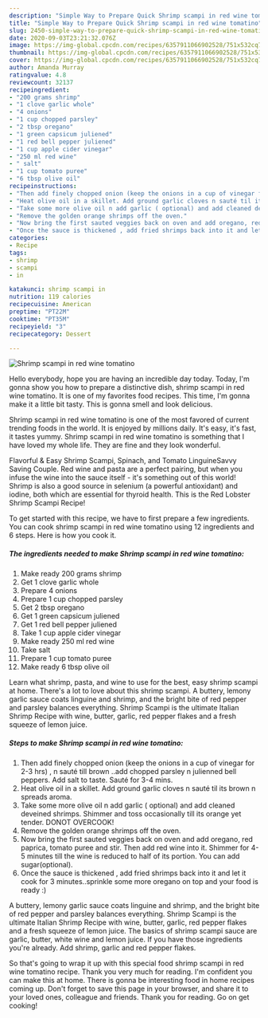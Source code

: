 ```yaml
---
description: "Simple Way to Prepare Quick Shrimp scampi in red wine tomatino"
title: "Simple Way to Prepare Quick Shrimp scampi in red wine tomatino"
slug: 2450-simple-way-to-prepare-quick-shrimp-scampi-in-red-wine-tomatino
date: 2020-09-03T23:21:32.076Z
image: https://img-global.cpcdn.com/recipes/6357911066902528/751x532cq70/shrimp-scampi-in-red-wine-tomatino-recipe-main-photo.jpg
thumbnail: https://img-global.cpcdn.com/recipes/6357911066902528/751x532cq70/shrimp-scampi-in-red-wine-tomatino-recipe-main-photo.jpg
cover: https://img-global.cpcdn.com/recipes/6357911066902528/751x532cq70/shrimp-scampi-in-red-wine-tomatino-recipe-main-photo.jpg
author: Amanda Murray
ratingvalue: 4.8
reviewcount: 32137
recipeingredient:
- "200 grams shrimp"
- "1 clove garlic whole"
- "4 onions"
- "1 cup chopped parsley"
- "2 tbsp oregano"
- "1 green capsicum juliened"
- "1 red bell pepper juliened"
- "1 cup apple cider vinegar"
- "250 ml red wine"
- " salt"
- "1 cup tomato puree"
- "6 tbsp olive oil"
recipeinstructions:
- "Then add finely chopped onion (keep the onions in a cup of vinegar for 2-3 hrs) , n sauté till brown ..add chopped parsley n julienned bell peppers. Add salt to taste. Sauté for 3-4 mins."
- "Heat olive oil in a skillet. Add ground garlic cloves n sauté til its brown n spreads aroma."
- "Take some more olive oil n add garlic ( optional) and add cleaned deveined shrimps. Shimmer and toss occasionally till its orange yet tender. DONOT OVERCOOK!"
- "Remove the golden orange shrimps off the oven."
- "Now bring the first sauted veggies back on oven and add oregano, red paprica, tomato puree and stir. Then add red wine into it. Shimmer for 4-5 minutes till the wine is reduced to half of its portion. You can add sugar(optional)."
- "Once the sauce is thickened , add fried shrimps back into it and let it cook for 3 minutes..sprinkle some more oregano on top and your food is ready :)"
categories:
- Recipe
tags:
- shrimp
- scampi
- in

katakunci: shrimp scampi in 
nutrition: 119 calories
recipecuisine: American
preptime: "PT22M"
cooktime: "PT35M"
recipeyield: "3"
recipecategory: Dessert

---
```



![Shrimp scampi in red wine tomatino](https://img-global.cpcdn.com/recipes/6357911066902528/751x532cq70/shrimp-scampi-in-red-wine-tomatino-recipe-main-photo.jpg)

Hello everybody, hope you are having an incredible day today. Today, I'm gonna show you how to prepare a distinctive dish, shrimp scampi in red wine tomatino. It is one of my favorites food recipes. This time, I'm gonna make it a little bit tasty. This is gonna smell and look delicious.

Shrimp scampi in red wine tomatino is one of the most favored of current trending foods in the world. It is enjoyed by millions daily. It's easy, it's fast, it tastes yummy. Shrimp scampi in red wine tomatino is something that I have loved my whole life. They are fine and they look wonderful.

Flavorful &amp; Easy Shrimp Scampi, Spinach, and Tomato LinguineSavvy Saving Couple. Red wine and pasta are a perfect pairing, but when you infuse the wine into the sauce itself - it&#39;s something out of this world! Shrimp is also a good source in selenium (a powerful antioxidant) and iodine, both which are essential for thyroid health. This is the Red Lobster Shrimp Scampi Recipe!


To get started with this recipe, we have to first prepare a few ingredients. You can cook shrimp scampi in red wine tomatino using 12 ingredients and 6 steps. Here is how you cook it.

<!--inarticleads1-->

##### The ingredients needed to make Shrimp scampi in red wine tomatino:

1. Make ready 200 grams shrimp
1. Get 1 clove garlic whole
1. Prepare 4 onions
1. Prepare 1 cup chopped parsley
1. Get 2 tbsp oregano
1. Get 1 green capsicum juliened
1. Get 1 red bell pepper juliened
1. Take 1 cup apple cider vinegar
1. Make ready 250 ml red wine
1. Take  salt
1. Prepare 1 cup tomato puree
1. Make ready 6 tbsp olive oil


Learn what shrimp, pasta, and wine to use for the best, easy shrimp scampi at home. There&#39;s a lot to love about this shrimp scampi. A buttery, lemony garlic sauce coats linguine and shrimp, and the bright bite of red pepper and parsley balances everything. Shrimp Scampi is the ultimate Italian Shrimp Recipe with wine, butter, garlic, red pepper flakes and a fresh squeeze of lemon juice. 

<!--inarticleads2-->

##### Steps to make Shrimp scampi in red wine tomatino:

1. Then add finely chopped onion (keep the onions in a cup of vinegar for 2-3 hrs) , n sauté till brown ..add chopped parsley n julienned bell peppers. Add salt to taste. Sauté for 3-4 mins.
1. Heat olive oil in a skillet. Add ground garlic cloves n sauté til its brown n spreads aroma.
1. Take some more olive oil n add garlic ( optional) and add cleaned deveined shrimps. Shimmer and toss occasionally till its orange yet tender. DONOT OVERCOOK!
1. Remove the golden orange shrimps off the oven.
1. Now bring the first sauted veggies back on oven and add oregano, red paprica, tomato puree and stir. Then add red wine into it. Shimmer for 4-5 minutes till the wine is reduced to half of its portion. You can add sugar(optional).
1. Once the sauce is thickened , add fried shrimps back into it and let it cook for 3 minutes..sprinkle some more oregano on top and your food is ready :)


A buttery, lemony garlic sauce coats linguine and shrimp, and the bright bite of red pepper and parsley balances everything. Shrimp Scampi is the ultimate Italian Shrimp Recipe with wine, butter, garlic, red pepper flakes and a fresh squeeze of lemon juice. The basics of shrimp scampi sauce are garlic, butter, white wine and lemon juice. If you have those ingredients you&#39;re already. Add shrimp, garlic and red pepper flakes. 

So that's going to wrap it up with this special food shrimp scampi in red wine tomatino recipe. Thank you very much for reading. I'm confident you can make this at home. There is gonna be interesting food in home recipes coming up. Don't forget to save this page in your browser, and share it to your loved ones, colleague and friends. Thank you for reading. Go on get cooking!
